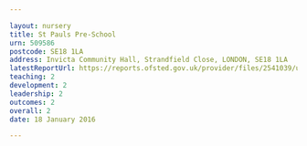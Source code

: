 ```yaml
---

layout: nursery
title: St Pauls Pre-School
urn: 509586
postcode: SE18 1LA
address: Invicta Community Hall, Strandfield Close, LONDON, SE18 1LA
latestReportUrl: https://reports.ofsted.gov.uk/provider/files/2541039/urn/509586.pdf
teaching: 2
development: 2
leadership: 2
outcomes: 2
overall: 2
date: 18 January 2016

---
```


